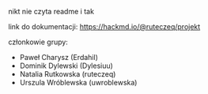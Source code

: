 nikt nie czyta readme i tak

link do dokumentacji: https://hackmd.io/@ruteczeq/projekt

członkowie grupy:
- Paweł Charysz (Erdahil)
- Dominik Dylewski (Dylesiuu)
- Natalia Rutkowska (ruteczeq)
- Urszula Wróblewska (uwroblewska)

